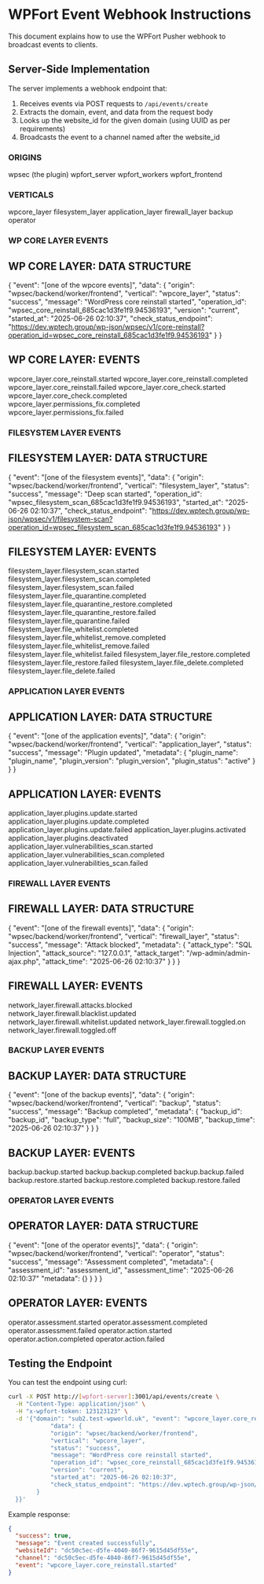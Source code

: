 # WPFort Event Webhook Instructions

This document explains how to use the WPFort Pusher webhook to broadcast events to clients.

## Server-Side Implementation

The server implements a webhook endpoint that:

1. Receives events via POST requests to `/api/events/create`
2. Extracts the domain, event, and data from the request body
3. Looks up the website_id for the given domain (using UUID as per requirements)
4. Broadcasts the event to a channel named after the website_id

### ORIGINS ###
wpsec (the plugin)
wpfort_server
wpfort_workers
wpfort_frontend

### VERTICALS ###
wpcore_layer
filesystem_layer
application_layer
firewall_layer
backup
operator


### WP CORE LAYER EVENTS ###
## WP CORE LAYER: DATA STRUCTURE
{
    "event": "[one of the wpcore events]",
    "data": {
        "origin": "wpsec/backend/worker/frontend",
        "vertical": "wpcore_layer",
        "status": "success",
        "message": "WordPress core reinstall started",
        "operation_id": "wpsec_core_reinstall_685cac1d3fe1f9.94536193",
        "version": "current",
        "started_at": "2025-06-26 02:10:37",
        "check_status_endpoint": "https://dev.wptech.group/wp-json/wpsec/v1/core-reinstall?operation_id=wpsec_core_reinstall_685cac1d3fe1f9.94536193"
    }
}

## WP CORE LAYER: EVENTS
wpcore_layer.core_reinstall.started
wpcore_layer.core_reinstall.completed
wpcore_layer.core_reinstall.failed
wpcore_layer.core_check.started
wpcore_layer.core_check.completed
wpcore_layer.permissions_fix.completed
wpcore_layer.permissions_fix.failed

### FILESYSTEM LAYER EVENTS
## FILESYSTEM LAYER: DATA STRUCTURE
{
    "event": "[one of the filesystem events]",
    "data": {
        "origin": "wpsec/backend/worker/frontend",
        "vertical": "filesystem_layer",
        "status": "success",
        "message": "Deep scan started",
        "operation_id": "wpsec_filesystem_scan_685cac1d3fe1f9.94536193",
        "started_at": "2025-06-26 02:10:37",
        "check_status_endpoint": "https://dev.wptech.group/wp-json/wpsec/v1/filesystem-scan?operation_id=wpsec_filesystem_scan_685cac1d3fe1f9.94536193"
    }
}

## FILESYSTEM LAYER: EVENTS
filesystem_layer.filesystem_scan.started
filesystem_layer.filesystem_scan.completed
filesystem_layer.filesystem_scan.failed
filesystem_layer.file_quarantine.completed
filesystem_layer.file_quarantine_restore.completed
filesystem_layer.file_quarantine_restore.failed
filesystem_layer.file_quarantine.failed
filesystem_layer.file_whitelist.completed
filesystem_layer.file_whitelist_remove.completed
filesystem_layer.file_whitelist_remove.failed
filesystem_layer.file_whitelist.failed
filesystem_layer.file_restore.completed
filesystem_layer.file_restore.failed
filesystem_layer.file_delete.completed
filesystem_layer.file_delete.failed

### APPLICATION LAYER EVENTS
## APPLICATION LAYER: DATA STRUCTURE
{
    "event": "[one of the application events]",
    "data": {
        "origin": "wpsec/backend/worker/frontend",
        "vertical": "application_layer",
        "status": "success",
        "message": "Plugin updated",
        "metadata": {
            "plugin_name": "plugin_name",
            "plugin_version": "plugin_version",
            "plugin_status": "active"
        }
    }
}

## APPLICATION LAYER: EVENTS
application_layer.plugins.update.started
application_layer.plugins.update.completed
application_layer.plugins.update.failed
application_layer.plugins.activated
application_layer.plugins.deactivated
application_layer.vulnerabilities_scan.started
application_layer.vulnerabilities_scan.completed
application_layer.vulnerabilities_scan.failed


### FIREWALL LAYER EVENTS
## FIREWALL LAYER: DATA STRUCTURE
{
    "event": "[one of the firewall events]",
    "data": {
        "origin": "wpsec/backend/worker/frontend",
        "vertical": "firewall_layer",
        "status": "success",
        "message": "Attack blocked",
        "metadata": {
            "attack_type": "SQL Injection",
            "attack_source": "127.0.0.1",
            "attack_target": "/wp-admin/admin-ajax.php",
            "attack_time": "2025-06-26 02:10:37"
        }
    }
}

## FIREWALL LAYER: EVENTS
network_layer.firewall.attacks.blocked
network_layer.firewall.blacklist.updated
network_layer.firewall.whitelist.updated
network_layer.firewall.toggled.on
network_layer.firewall.toggled.off

### BACKUP LAYER EVENTS
## BACKUP LAYER: DATA STRUCTURE
{
    "event": "[one of the backup events]",
    "data": {
        "origin": "wpsec/backend/worker/frontend",
        "vertical": "backup",
        "status": "success",
        "message": "Backup completed",
        "metadata": {
            "backup_id": "backup_id",
            "backup_type": "full",
            "backup_size": "100MB",
            "backup_time": "2025-06-26 02:10:37"
        }
    }
}

## BACKUP LAYER: EVENTS
backup.backup.started
backup.backup.completed
backup.backup.failed
backup.restore.started
backup.restore.completed
backup.restore.failed

### OPERATOR LAYER EVENTS
## OPERATOR LAYER: DATA STRUCTURE
{
    "event": "[one of the operator events]",
    "data": {
        "origin": "wpsec/backend/worker/frontend",
        "vertical": "operator",
        "status": "success",
        "message": "Assessment completed",
        "metadata": {
            "assessment_id": "assessment_id",
            "assessment_time": "2025-06-26 02:10:37"
            "metadata": {}
        }
    }
}

## OPERATOR LAYER: EVENTS
operator.assessment.started
operator.assessment.completed
operator.assessment.failed
operator.action.started
operator.action.completed
operator.action.failed


## Testing the Endpoint

You can test the endpoint using curl:

```bash
curl -X POST http://[wpfort-server]:3001/api/events/create \
  -H "Content-Type: application/json" \
  -H "x-wpfort-token: 123123123" \
  -d '{"domain": "sub2.test-wpworld.uk", "event": "wpcore_layer.core_reinstall.started", "data": {"event": "wpcore_layer.core_reinstall.started",
            "data": {
            "origin": "wpsec/backend/worker/frontend",
            "vertical": "wpcore_layer",
            "status": "success",
            "message": "WordPress core reinstall started",
            "operation_id": "wpsec_core_reinstall_685cac1d3fe1f9.94536193",
            "version": "current",
            "started_at": "2025-06-26 02:10:37",
            "check_status_endpoint": "https://dev.wptech.group/wp-json/wpsec/v1/core-reinstall?operation_id=wpsec_core_reinstall_685cac1d3fe1f9.94536193"
        }
  }}'
```

Example response:

```json
{
  "success": true,
  "message": "Event created successfully",
  "websiteId": "dc50c5ec-d5fe-4040-86f7-9615d45df55e",
  "channel": "dc50c5ec-d5fe-4040-86f7-9615d45df55e",
  "event": "wpcore_layer.core_reinstall.started"
}
```

